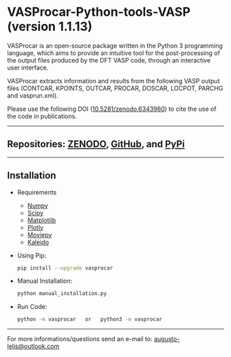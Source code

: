 # VASProcar-Python-tools-VASP (version 1.1.13)

VASProcar is an open-source package written in the Python 3 programming language, which aims to provide an intuitive tool for the post-processing of the output files produced by the DFT VASP code, through an interactive user interface.

VASProcar extracts information and results from the following VASP output files (CONTCAR, KPOINTS, OUTCAR, PROCAR, DOSCAR, LOCPOT, PARCHG and vasprun.xml).

Please use the following DOI ([10.5281/zenodo.6343960](https://doi.org/10.5281/zenodo.6343960)) to cite the use of the code in publications.

------------------------------------------------------------------------

## Repositories:  [ZENODO](https://doi.org/10.5281/zenodo.6343960), [GitHub](https://github.com/Augusto-de-Lelis-Araujo/VASProcar-Python-tools-VASP), and [PyPi](https://pypi.org/project/vasprocar)

------------------------------------------------------------------------

## Installation

-  Requirements

    - [Numpy](https://pypi.org/project/numpy/)
    - [Scipy](https://pypi.org/project/scipy/)
    - [Matplotlib](https://pypi.org/project/matplotlib/)
    - [Plotly](https://pypi.org/project/plotly/)
    - [Moviepy](https://pypi.org/project/moviepy/)
    - [Kaleido](https://pypi.org/project/kaleido/)
    
- Using Pip:

  ```bash
  pip install --upgrade vasprocar
  ```

- Manual Installation:

  ```bash
  python manual_installation.py
  ```

- Run Code:

  ```bash
  python -m vasprocar   or   python3 -m vasprocar
  ```
------------------------------------------------------------------------

For more informations/questions send an e-mail to: augusto-lelis@outlook.com
